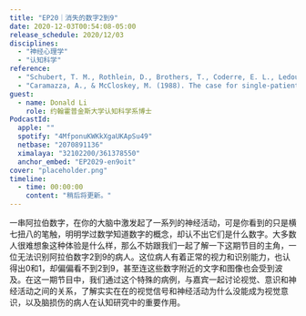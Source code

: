 ```yaml
---
title: "EP20｜消失的数字2到9"
date: 2020-12-03T00:54:08-05:00
release_schedule: 2020/12/03
disciplines:
  - "神经心理学"
  - "认知科学"
reference:
  - "Schubert, T. M., Rothlein, D., Brothers, T., Coderre, E. L., Ledoux, K., Gordon, B., & McCloskey, M. (2020). Lack of awareness despite complex visual processing: Evidence from event-related potentials in a case of selective metamorphopsia. Proceedings of the National Academy of Sciences, 117(27), 16055-16064."
  - "Caramazza, A., & McCloskey, M. (1988). The case for single-patient studies. Cognitive Neuropsychology, 5(5), 517-527."
guest:
  - name: Donald Li
    role: 约翰霍普金斯大学认知科学系博士
PodcastId:
  apple: ""
  spotify: "4MfponuKWKkXgaUKApSu49"
  netbase: "2070891136"
  ximalaya: "32102200/361378550"
  anchor_embed: "EP2029-en9oit"
cover: "placeholder.png"
timeline:
  - time: 00:00:00
    content: "稍后将更新。"
---
```

一串阿拉伯数字，在你的大脑中激发起了一系列的神经活动，可是你看到的只是横七扭八的笔触，明明学过数学知道数字的概念，却认不出它们是什么数字。大多数人很难想象这种体验是什么样，那么不妨跟我们一起了解一下这期节目的主角，一位无法识别阿拉伯数字2到9的病人。这位病人有着正常的视力和识别能力，也认得出0和1，却偏偏看不到2到9，甚至连这些数字附近的文字和图像也会受到波及。在这一期节目中，我们通过这个特殊的病例，与嘉宾一起讨论视觉、意识和神经活动之间的关系，了解实实在在的视觉信号和神经活动为什么没能成为视觉意识，以及脑损伤的病人在认知研究中的重要作用。
